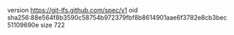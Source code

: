 version https://git-lfs.github.com/spec/v1
oid sha256:88e564f8b3590c58754b972379fbf8b8614901aae6f3782e8cb3bec51109690e
size 722
